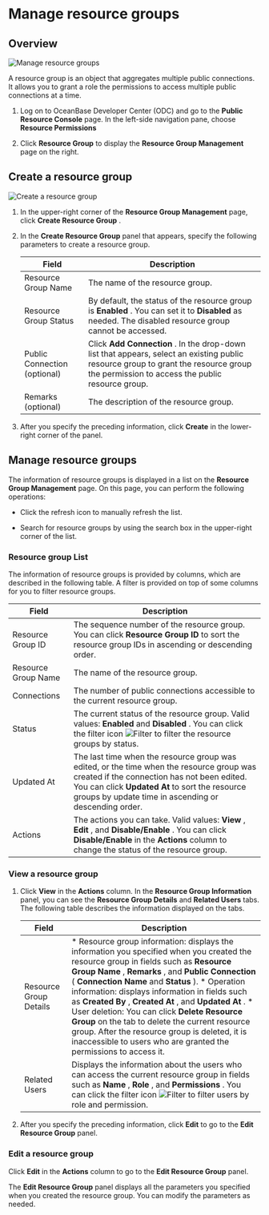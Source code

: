 Manage resource groups 
===========================================



Overview 
-----------------------------

![Manage resource groups](https://help-static-aliyun-doc.aliyuncs.com/assets/img/en-US/2967570461/p341986.png)

A resource group is an object that aggregates multiple public connections. It allows you to grant a role the permissions to access multiple public connections at a time. 

1. Log on to OceanBase Developer Center (ODC) and go to the **Public Resource Console** page. In the left-side navigation pane, choose **Resource Permissions**

   

2. Click **Resource Group** to display the **Resource Group Management** page on the right.

   




Create a resource group 
--------------------------------------------

![Create a resource group](https://help-static-aliyun-doc.aliyuncs.com/assets/img/en-US/2967570461/p361028.png)

1. In the upper-right corner of the **Resource Group Management** page, click **Create Resource Group** .

   

2. In the **Create Resource Group** panel that appears, specify the following parameters to create a resource group. 

   

   |            Field             |                                                                                       Description                                                                                       |
   |------------------------------|-----------------------------------------------------------------------------------------------------------------------------------------------------------------------------------------|
   | Resource Group Name          | The name of the resource group.                                                                                                                                                         |
   | Resource Group Status        | By default, the status of the resource group is **Enabled** . You can set it to **Disabled** as needed. The disabled resource group cannot be accessed.                                 |
   | Public Connection (optional) | Click **Add Connection** . In the drop-down list that appears, select an existing public resource group to grant the resource group the permission to access the public resource group. |
   | Remarks (optional)           | The description of the resource group.                                                                                                                                                  |

   

3. After you specify the preceding information, click **Create** in the lower-right corner of the panel.

   




Manage resource groups 
-------------------------------------------

The information of resource groups is displayed in a list on the **Resource Group Management** page. On this page, you can perform the following operations:

* Click the refresh icon to manually refresh the list.

  

* Search for resource groups by using the search box in the upper-right corner of the list.

  




### Resource group List 

The information of resource groups is provided by columns, which are described in the following table. A filter is provided on top of some columns for you to filter resource groups. 


|        Field        |                                                                                                                                     Description                                                                                                                                      |
|---------------------|--------------------------------------------------------------------------------------------------------------------------------------------------------------------------------------------------------------------------------------------------------------------------------------|
| Resource Group ID   | The sequence number of the resource group.  You can click **Resource Group ID** to sort the resource group IDs in ascending or descending order.                                                                                                                     |
| Resource Group Name | The name of the resource group.                                                                                                                                                                                                                                                      |
| Connections         | The number of public connections accessible to the current resource group.                                                                                                                                                                                                           |
| Status              | The current status of the resource group. Valid values: **Enabled** and **Disabled** .  You can click the filter icon ![Filter](https://help-static-aliyun-doc.aliyuncs.com/assets/img/en-US/8487860461/p352180.jpg) to filter the resource groups by status.        |
| Updated At          | The last time when the resource group was edited, or  the time when the resource group was created if the connection has not been edited.  You can click **Updated At** to sort the resource groups by update time in ascending or descending order. |
| Actions             | The actions you can take. Valid values: **View** , **Edit** , and **Disable/Enable** .  You can click **Disable/Enable** in the **Actions** column to change the status of the resource group.                                                                       |



### View a resource group 

1. Click **View** in the **Actions** column. In the **Resource Group Information** panel, you can see the **Resource Group Details** and **Related Users** tabs. The following table describes the information displayed on the tabs.

   

   |         Field          |                                                                                                                                                                                                                                                                                                                                                   Description                                                                                                                                                                                                                                                                                                                                                   |
   |------------------------|-----------------------------------------------------------------------------------------------------------------------------------------------------------------------------------------------------------------------------------------------------------------------------------------------------------------------------------------------------------------------------------------------------------------------------------------------------------------------------------------------------------------------------------------------------------------------------------------------------------------------------------------------------------------------------------------------------------------|
   | Resource Group Details | * Resource group information: displays the information you specified when you created the resource group in fields such as **Resource Group Name** , **Remarks** , and **Public Connection** ( **Connection Name** and **Status** ).   * Operation information: displays information in fields such as **Created By** , **Created At** , and **Updated At** .   * User deletion: You can click **Delete Resource Group** on the tab to delete the current resource group. After the resource group is deleted, it is inaccessible to users who are granted the permissions to access it.    |
   | Related Users          | Displays the information about the users who can access the current resource group in fields such as **Name** , **Role** , and **Permissions** .  You can click the filter icon ![Filter](https://help-static-aliyun-doc.aliyuncs.com/assets/img/en-US/8487860461/p352180.jpg) to filter users by role and permission.                                                                                                                                                                                                                                                                                                                                                                          |

   

2. After you specify the preceding information, click **Edit** to go to the **Edit Resource Group** panel.

   




### Edit a resource group 

Click **Edit** in the **Actions** column to go to the **Edit Resource Group** panel. 

The **Edit Resource Group** panel displays all the parameters you specified when you created the resource group. You can modify the parameters as needed.
